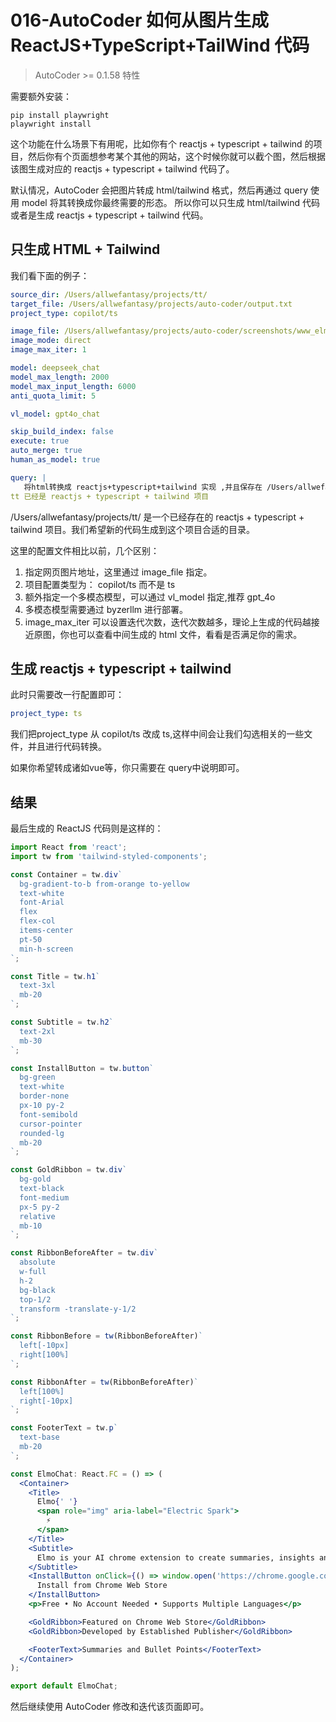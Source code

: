# 016-AutoCoder 如何从图片生成ReactJS+TypeScript+TailWind 代码

> AutoCoder >= 0.1.58 特性

需要额外安装：

```shell
pip install playwright
playwright install
```

这个功能在什么场景下有用呢，比如你有个 reactjs + typescript + tailwind 的项目，然后你有个页面想参考某个其他的网站，这个时候你就可以截个图，然后根据该图生成对应的 reactjs + typescript + tailwind 代码了。

默认情况，AutoCoder 会把图片转成 html/tailwind 格式，然后再通过 query 使用 model 将其转换成你最终需要的形态。
所以你可以只生成 html/tailwind 代码 或者是生成 reactjs + typescript + tailwind 代码。

## 只生成 HTML + Tailwind

我们看下面的例子：

```yml
source_dir: /Users/allwefantasy/projects/tt/
target_file: /Users/allwefantasy/projects/auto-coder/output.txt 
project_type: copilot/ts

image_file: /Users/allwefantasy/projects/auto-coder/screenshots/www_elmo_chat.png
image_mode: direct
image_max_iter: 1

model: deepseek_chat
model_max_length: 2000
model_max_input_length: 6000
anti_quota_limit: 5

vl_model: gpt4o_chat

skip_build_index: false
execute: true
auto_merge: true
human_as_model: true

query: |   
   将html转换成 reactjs+typescript+tailwind 实现 ,并且保存在 /Users/allwefantasy/projects/tt/ 合适的目录下。
tt 已经是 reactjs + typescript + tailwind 项目
```

/Users/allwefantasy/projects/tt/ 是一个已经存在的 reactjs + typescript + tailwind 项目。我们希望新的代码生成到这个项目合适的目录。

这里的配置文件相比以前，几个区别：

1. 指定网页图片地址，这里通过 image_file 指定。
2. 项目配置类型为： copilot/ts 而不是 ts
3. 额外指定一个多模态模型，可以通过 vl_model 指定,推荐 gpt_4o
4. 多模态模型需要通过 byzerllm 进行部署。
5. image_max_iter 可以设置迭代次数，迭代次数越多，理论上生成的代码越接近原图，你也可以查看中间生成的 html 文件，看看是否满足你的需求。

## 生成 reactjs + typescript + tailwind

此时只需要改一行配置即可：

```yml
project_type: ts
```

我们把project_type 从 copilot/ts 改成 ts,这样中间会让我们勾选相关的一些文件，并且进行代码转换。

如果你希望转成诸如vue等，你只需要在 query中说明即可。

## 结果


最后生成的 ReactJS 代码则是这样的：

```jsx
import React from 'react';
import tw from 'tailwind-styled-components';

const Container = tw.div`
  bg-gradient-to-b from-orange to-yellow
  text-white
  font-Arial
  flex
  flex-col
  items-center
  pt-50
  min-h-screen
`;

const Title = tw.h1`
  text-3xl
  mb-20
`;

const Subtitle = tw.h2`
  text-2xl
  mb-30
`;

const InstallButton = tw.button`
  bg-green
  text-white
  border-none
  px-10 py-2
  font-semibold
  cursor-pointer
  rounded-lg
  mb-20
`;

const GoldRibbon = tw.div`
  bg-gold
  text-black
  font-medium
  px-5 py-2
  relative
  mb-10
`;

const RibbonBeforeAfter = tw.div`
  absolute
  w-full
  h-2
  bg-black
  top-1/2
  transform -translate-y-1/2
`;

const RibbonBefore = tw(RibbonBeforeAfter)`
  left[-10px]
  right[100%]
`;

const RibbonAfter = tw(RibbonBeforeAfter)`
  left[100%]
  right[-10px]
`;

const FooterText = tw.p`
  text-base
  mb-20
`;

const ElmoChat: React.FC = () => (
  <Container>
    <Title>
      Elmo{' '}
      <span role="img" aria-label="Electric Spark">
        ⚡
      </span>
    </Title>
    <Subtitle>
      Elmo is your AI chrome extension to create summaries, insights and extended knowledge.
    </Subtitle>
    <InstallButton onClick={() => window.open('https://chrome.google.com/webstore/detail/elmo/your-extension-id')}>
      Install from Chrome Web Store
    </InstallButton>
    <p>Free • No Account Needed • Supports Multiple Languages</p>

    <GoldRibbon>Featured on Chrome Web Store</GoldRibbon>
    <GoldRibbon>Developed by Established Publisher</GoldRibbon>

    <FooterText>Summaries and Bullet Points</FooterText>
  </Container>
);

export default ElmoChat;
```

然后继续使用 AutoCoder 修改和迭代该页面即可。